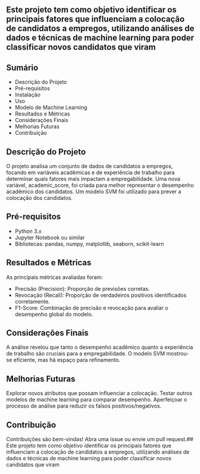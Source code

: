 ## Este projeto tem como objetivo identificar os principais fatores que influenciam a colocação de candidatos a empregos, utilizando análises de dados e técnicas de machine learning para poder classificar novos candidatos que viram

## Sumário
* Descrição do Projeto
* Pré-requisitos
* Instalação
* Uso
* Modelo de Machine Learning
* Resultados e Métricas
* Considerações Finais
* Melhorias Futuras
* Contribuição

## Descrição do Projeto
O projeto analisa um conjunto de dados de candidatos a empregos, focando em variáveis acadêmicas e de experiência de trabalho para determinar quais fatores mais impactam a empregabilidade. Uma nova variável, academic_score, foi criada para melhor representar o desempenho acadêmico dos candidatos. Um modelo SVM foi utilizado para prever a colocação dos candidatos.

## Pré-requisitos
* Python 3.x
* Jupyter Notebook ou similar
* Bibliotecas: pandas, numpy, matplotlib, seaborn, scikit-learn

## Resultados e Métricas
As principais métricas avaliadas foram:

* Precisão (Precision): Proporção de previsões corretas.
* Revocação (Recall): Proporção de verdadeiros positivos identificados corretamente.
* F1-Score: Combinação de precisão e revocação para avaliar o desempenho global do modelo.

## Considerações Finais
A análise revelou que tanto o desempenho acadêmico quanto a experiência de trabalho são cruciais para a empregabilidade. O modelo SVM mostrou-se eficiente, mas há espaço para refinamento.

## Melhorias Futuras
Explorar novos atributos que possam influenciar a colocação.
Testar outros modelos de machine learning para comparar desempenho.
Aperfeiçoar o processo de análise para reduzir os falsos positivos/negativos.

## Contribuição
Contribuições são bem-vindas! Abra uma issue ou envie um pull request.## Este projeto tem como objetivo identificar os principais fatores que influenciam a colocação de candidatos a empregos, utilizando análises de dados e técnicas de machine learning para poder classificar novos candidatos que viram

